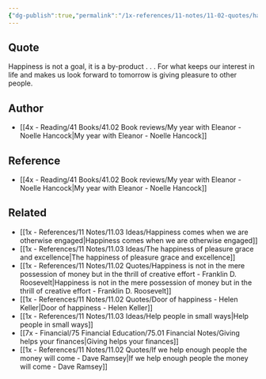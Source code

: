 ```yaml
---
{"dg-publish":true,"permalink":"/1x-references/11-notes/11-02-quotes/happiness-is-not-a-goal-it-is-a-by-product-eleanor-roosevelt/","title":"Happiness is not a goal, it is a by-product - Eleanor Roosevelt","created":"2024-02-14T20:18:43.727+03:00","updated":"2024-02-14T20:18:43.727+03:00"}
---
```



## Quote
Happiness is not a goal, it is a by-product . . . For what keeps our interest in life and makes us look forward to tomorrow is giving pleasure to other people.

## Author
- [[4x - Reading/41 Books/41.02 Book reviews/My year with Eleanor - Noelle Hancock\|My year with Eleanor - Noelle Hancock]]

## Reference
- [[4x - Reading/41 Books/41.02 Book reviews/My year with Eleanor - Noelle Hancock\|My year with Eleanor - Noelle Hancock]]

## Related
- [[1x - References/11 Notes/11.03 Ideas/Happiness comes when we are otherwise engaged\|Happiness comes when we are otherwise engaged]]
- [[1x - References/11 Notes/11.03 Ideas/The happiness of pleasure grace and excellence\|The happiness of pleasure grace and excellence]]
- [[1x - References/11 Notes/11.02 Quotes/Happiness is not in the mere possession of money but in the thrill of creative effort - Franklin D. Roosevelt\|Happiness is not in the mere possession of money but in the thrill of creative effort - Franklin D. Roosevelt]]
- [[1x - References/11 Notes/11.02 Quotes/Door of happiness - Helen Keller\|Door of happiness - Helen Keller]]
- [[1x - References/11 Notes/11.03 Ideas/Help people in small ways\|Help people in small ways]]
- [[7x - Financial/75 Financial Education/75.01 Financial Notes/Giving helps your finances\|Giving helps your finances]]
- [[1x - References/11 Notes/11.02 Quotes/If we help enough people the money will come - Dave Ramsey\|If we help enough people the money will come - Dave Ramsey]]